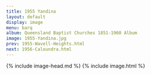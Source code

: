 ```yaml
---
title: 1955 Yandina
layout: default
display: image
menu: barq
album: Queensland Baptist Churches 1851-1960 Album
image: 1955-Yandina.jpg
prev: 1955-Wavell-Heights.html
next: 1956-Caloundra.html
---
```

{% include image-head.md %}
{% include image.html %}
